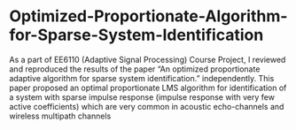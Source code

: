 # Optimized-Proportionate-Algorithm-for-Sparse-System-Identification
As a part of EE6110 (Adaptive Signal Processing) Course Project, I reviewed and reproduced the results of the paper “An optimized proportionate adaptive algorithm for sparse system identification.” independently. This paper proposed an optimal proportionate LMS algorithm for identification of a system with sparse impulse response (impulse response with very few active coefficients) which are very common in acoustic echo-channels and wireless multipath channels
